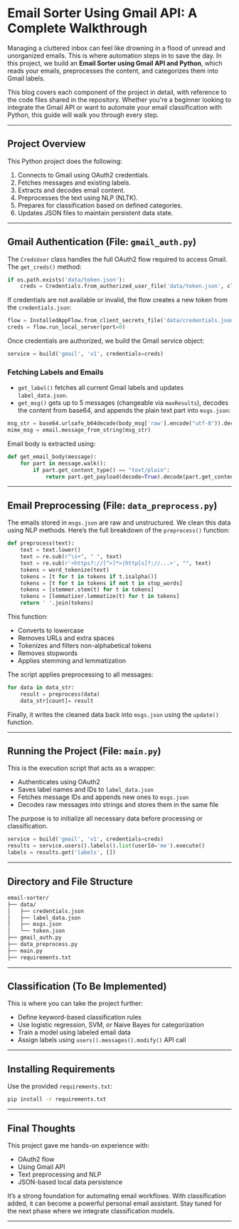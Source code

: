 # Email Sorter Using Gmail API: A Complete Walkthrough

Managing a cluttered inbox can feel like drowning in a flood of unread and unorganized emails. This is where automation steps in to save the day. In this project, we build an **Email Sorter using Gmail API and Python**, which reads your emails, preprocesses the content, and categorizes them into Gmail labels.

This blog covers each component of the project in detail, with reference to the code files shared in the repository. Whether you're a beginner looking to integrate the Gmail API or want to automate your email classification with Python, this guide will walk you through every step.

---

## Project Overview

This Python project does the following:

1. Connects to Gmail using OAuth2 credentials.
2. Fetches messages and existing labels.
3. Extracts and decodes email content.
4. Preprocesses the text using NLP (NLTK).
5. Prepares for classification based on defined categories.
6. Updates JSON files to maintain persistent data state.

---

## Gmail Authentication (File: `gmail_auth.py`)

The `CredsUser` class handles the full OAuth2 flow required to access Gmail. The `get_creds()` method:

```python
if os.path.exists('data/token.json'):
    creds = Credentials.from_authorized_user_file('data/token.json', cls.SCOPES)
```

If credentials are not available or invalid, the flow creates a new token from the `credentials.json`:

```python
flow = InstalledAppFlow.from_client_secrets_file('data/credentials.json', cls.SCOPES)
creds = flow.run_local_server(port=0)
```

Once credentials are authorized, we build the Gmail service object:

```python
service = build('gmail', 'v1', credentials=creds)
```

### Fetching Labels and Emails

* `get_label()` fetches all current Gmail labels and updates `label_data.json`.
* `get_msg()` gets up to 5 messages (changeable via `maxResults`), decodes the content from base64, and appends the plain text part into `msgs.json`:

```python
msg_str = base64.urlsafe_b64decode(body_msg['raw'].encode("utf-8")).decode("utf-8")
mime_msg = email.message_from_string(msg_str)
```

Email body is extracted using:

```python
def get_email_body(message):
    for part in message.walk():
        if part.get_content_type() == "text/plain":
            return part.get_payload(decode=True).decode(part.get_content_charset(), 'ignore')
```

---

## Email Preprocessing (File: `data_preprocess.py`)

The emails stored in `msgs.json` are raw and unstructured. We clean this data using NLP methods. Here’s the full breakdown of the `preprocess()` function:

```python
def preprocess(text):
    text = text.lower()
    text = re.sub(r"\s+", " ", text)
    text = re.sub(r'<https?://[^>]*>|http[s]?://...>', "", text)
    tokens = word_tokenize(text)
    tokens = [t for t in tokens if t.isalpha()]
    tokens = [t for t in tokens if not t in stop_words]
    tokens = [stemmer.stem(t) for t in tokens]
    tokens = [lemmatizer.lemmatize(t) for t in tokens]
    return ' '.join(tokens)
```

This function:

* Converts to lowercase
* Removes URLs and extra spaces
* Tokenizes and filters non-alphabetical tokens
* Removes stopwords
* Applies stemming and lemmatization

The script applies preprocessing to all messages:

```python
for data in data_str:
    result = preprocess(data)
    data_str[count]= result
```

Finally, it writes the cleaned data back into `msgs.json` using the `update()` function.

---

## Running the Project (File: `main.py`)

This is the execution script that acts as a wrapper:

* Authenticates using OAuth2
* Saves label names and IDs to `label_data.json`
* Fetches message IDs and appends new ones to `msgs.json`
* Decodes raw messages into strings and stores them in the same file

The purpose is to initialize all necessary data before processing or classification.

```python
service = build('gmail', 'v1', credentials=creds)
results = service.users().labels().list(userId='me').execute()
labels = results.get('labels', [])
```

---

## Directory and File Structure

```bash
email-sorter/
├── data/
│   ├── credentials.json
│   ├── label_data.json
│   ├── msgs.json
│   └── token.json
├── gmail_auth.py
├── data_preprocess.py
├── main.py
├── requirements.txt
```

---

## Classification (To Be Implemented)

This is where you can take the project further:

* Define keyword-based classification rules
* Use logistic regression, SVM, or Naive Bayes for categorization
* Train a model using labeled email data
* Assign labels using `users().messages().modify()` API call

---

## Installing Requirements

Use the provided `requirements.txt`:

```bash
pip install -r requirements.txt
```

---

## Final Thoughts

This project gave me hands-on experience with:

* OAuth2 flow
* Using Gmail API
* Text preprocessing and NLP
* JSON-based local data persistence

It’s a strong foundation for automating email workflows. With classification added, it can become a powerful personal email assistant. Stay tuned for the next phase where we integrate classification models.

---